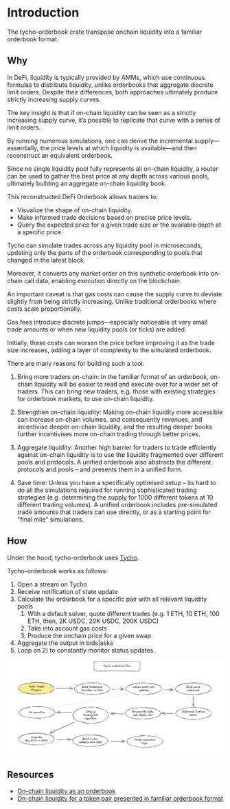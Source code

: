# Introduction

The tycho-orderbook crate transpose onchain liquidity into a familiar orderbook format.

## Why 

In DeFi, liquidity is typically provided by AMMs, which use continuous formulas to distribute liquidity, unlike orderbooks that aggregate discrete limit orders. Despite their differences, both approaches ultimately produce strictly increasing supply curves.

The key insight is that if on-chain liquidity can be seen as a strictly increasing supply curve, it’s possible to replicate that curve with a series of limit orders.

By running numerous simulations, one can derive the incremental supply—essentially, the price levels at which liquidity is available—and then reconstruct an equivalent orderbook.

Since no single liquidity pool fully represents all on-chain liquidity, a router can be used to gather the best price at any depth across various pools, ultimately building an aggregate on-chain liquidity book.

This reconstructed DeFi Orderbook allows traders to:
- Visualize the shape of on-chain liquidity.
- Make informed trade decisions based on precise price levels.
- Query the expected price for a given trade size or the available depth at a specific price.

Tycho can simulate trades across any liquidity pool in microseconds, updating only the parts of the orderbook corresponding to pools that changed in the latest block.

Moreover, it converts any market order on this synthetic orderbook into on-chain call data, enabling execution directly on the blockchain.

An important caveat is that gas costs can cause the supply curve to deviate slightly from being strictly increasing. Unlike traditional orderbooks where costs scale proportionally.

Gas fees introduce discrete jumps—especially noticeable at very small trade amounts or when new liquidity pools (or ticks) are added.

Initially, these costs can worsen the price before improving it as the trade size increases, adding a layer of complexity to the simulated orderbook.

There are many reasons for building such a tool:

1. Bring more traders on-chain: In the familiar format of an orderbook, on-chain liquidity will be easier to read and execute over for a wider set of traders. This can bring new traders, e.g. those with existing strategies for orderbook markets, to use on-chain liquidity.

2. Strengthen on-chain liquidity: Making on-chain liquidity more accessible can increase on-chain volumes, and consequently revenues, and incentivise deeper on-chain liquidity, and the resulting deeper books further incentivises more on-chain trading through better prices.

3. Aggregate liquidity: Another high barrier for traders to trade efficiently against on-chain liquidity is to use the liquidity fragmented over different pools and protocols. A unified orderbook also abstracts the different protocols and pools – and presents them in a unified form.

4. Save time: Unless you have a specifically optimised setup – its hard to do all the simulations required for running sophisticated trading strategies (e.g. determining the supply for 1000 different tokens at 10 different trading volumes). A unified orderbook includes pre-simulated trade amounts that traders can use directly, or as a starting point for "final mile" simulations.

## How 

Under the hood, tycho-orderbook uses [Tycho](https://docs.propellerheads.xyz/tycho).

Tycho-orderbook works as follows:
1. Open a stream on Tycho
2. Receive notification of state update
3. Calculate the orderbook for a specific pair with all relevant liquidity pools
   1. With a default solver, quote different trades (e.g. 1 ETH, 10 ETH, 100 ETH, then, 2K USDC, 20K USDC, 200K USDC)
   2. Take into account gas costs
   3. Produce the onchain price for a given swap
4. Aggregate the output in bids|asks
5. Loop on 2) to constantly monitor status updates.


![Image](img/escalidraw.flow.png)

## Resources

- [On-chain liquidity as an orderbook](https://www.propellerheads.xyz/blog/amm-liquidity-as-an-orderbook)
- [On-chain liquidity for a token pair presented in familiar orderbook format](https://github.com/propeller-heads/tycho-x/blob/main/TAP-2.md)
